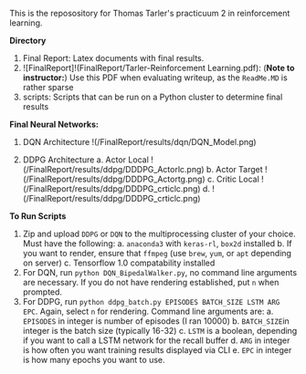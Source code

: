 This is the reposository for Thomas Tarler's practicuum 2 in reinforcement learning. 

**Directory**
1. Final Report: Latex documents with final results.
2. ![FinalReport]!(FinalReport/Tarler-Reinforcement Learning.pdf): (**Note to instructor:**) Use this PDF when evaluating writeup, as the ```ReadMe.MD``` is rather sparse 
3. scripts: Scripts that can be run on a Python cluster to determine final results

**Final Neural Networks:**
1. DQN Architecture
!(/FinalReport/results/dqn/DQN_Model.png)


2. DDPG Architecture
    a. Actor Local
    !(/FinalReport/results/ddpg/DDDPG_Actorlc.png)
    b. Actor Target
    !(/FinalReport/results/ddpg/DDDPG_Actortg.png)
    c. Critic Local
    !(/FinalReport/results/ddpg/DDDPG_crticlc.png)
    d.
    !(/FinalReport/results/ddpg/DDDPG_crticlc.png)

**To Run Scripts**
1. Zip and upload `DDPG` or `DQN` to the multiprocessing cluster of your choice. Must have the following:
    a. `anaconda3` with  `keras-rl`, `box2d` installed
    b. If you want to render, ensure that `ffmpeg` (use `brew`, `yum`, or `apt` depending on server)
    c. Tensorflow 1.0 compatability installed
2. For DQN, run `python DQN_BipedalWalker.py`, no command line arguments are necessary. If you do not have rendering established, put `n` when prompted. 
3. For DDPG, run `python ddpg_batch.py EPISODES BATCH_SIZE LSTM ARG EPC`. Again, select `n` for rendering. Command line arguments are:
    a. `EPISODES` in integer is number of episodes (I ran 10000)
    b. `BATCH_SIZE`in integer is the batch size (typically 16-32)
    c. `LSTM` is a boolean, depending if you want to call a LSTM network for the recall buffer
    d. `ARG` in integer is how often you want training results displayed via CLI
    e. `EPC` in integer is how many epochs you want to use. 
